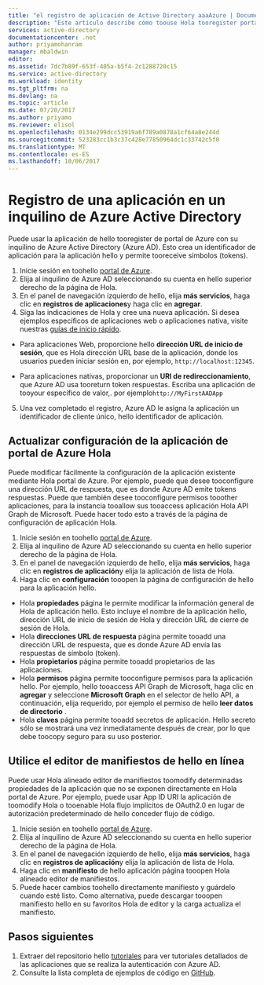 ```yaml
---
title: "el registro de aplicación de Active Directory aaaAzure | Documentos de Microsoft"
description: "Este artículo describe cómo toouse Hola tooregister portal Azure una aplicación con Azure Active Directory"
services: active-directory
documentationcenter: .net
author: priyamohanram
manager: mbaldwin
editor: 
ms.assetid: 7dc7b89f-653f-405a-b5f4-2c1288720c15
ms.service: active-directory
ms.workload: identity
ms.tgt_pltfrm: na
ms.devlang: na
ms.topic: article
ms.date: 07/20/2017
ms.author: priyamo
ms.reviewer: elisol
ms.openlocfilehash: 0134e299dcc53919a6f789a0878a1cf64a8e244d
ms.sourcegitcommit: 523283cc1b3c37c428e77850964dc1c33742c5f0
ms.translationtype: MT
ms.contentlocale: es-ES
ms.lasthandoff: 10/06/2017
---
```

# <a name="register-your-application-with-your-azure-active-directory-tenant"></a>Registro de una aplicación en un inquilino de Azure Active Directory

Puede usar la aplicación de hello tooregister de portal de Azure con su inquilino de Azure Active Directory (Azure AD). Esto crea un identificador de aplicación para la aplicación hello y permite tooreceive símbolos (tokens).

1. Inicie sesión en toohello [portal de Azure](https://portal.azure.com).
2. Elija al inquilino de Azure AD seleccionando su cuenta en hello superior derecho de la página de Hola.
3. En el panel de navegación izquierdo de hello, elija **más servicios**, haga clic en **registros de aplicaciones**y haga clic en **agregar**.
4. Siga las indicaciones de Hola y cree una nueva aplicación. Si desea ejemplos específicos de aplicaciones web o aplicaciones nativa, visite nuestras [guías de inicio rápido](active-directory-developers-guide.md).
  * Para aplicaciones Web, proporcione hello **dirección URL de inicio de sesión**, que es Hola dirección URL base de la aplicación, donde los usuarios pueden iniciar sesión en, por ejemplo, `http://localhost:12345`.
<!--TODO: add once App ID URI is configurable: hello **App ID URI** is a unique identifier for your application. hello convention is toouse `https://<tenant-domain>/<app-name>`, e.g. `https://contoso.onmicrosoft.com/my-first-aad-app`-->
  * Para aplicaciones nativas, proporcionar un **URI de redireccionamiento**, que Azure AD usa tooreturn token respuestas. Escriba una aplicación de tooyour específico de valor,. por ejemplo`http://MyFirstAADApp`
5. Una vez completado el registro, Azure AD le asigna la aplicación un identificador de cliente único, hello identificador de aplicación.

## <a name="update-application-settings-from-hello-azure-portal"></a>Actualizar configuración de la aplicación de portal de Azure Hola

Puede modificar fácilmente la configuración de la aplicación existente mediante Hola portal de Azure. Por ejemplo, puede que desee tooconfigure una dirección URL de respuesta, que es donde Azure AD emite tokens respuestas. Puede que también desee tooconfigure permisos tooother aplicaciones, para la instancia tooallow sus tooaccess aplicación Hola API Graph de Microsoft. Puede hacer todo esto a través de la página de configuración de aplicación Hola.

1. Inicie sesión en toohello [portal de Azure](https://portal.azure.com).
2. Elija al inquilino de Azure AD seleccionando su cuenta en hello superior derecho de la página de Hola.
3. En el panel de navegación izquierdo de hello, elija **más servicios**, haga clic en **registros de aplicación**y elija la aplicación de lista de Hola.
4. Haga clic en **configuración** tooopen la página de configuración de hello para la aplicación hello.
  * Hola **propiedades** página le permite modificar la información general de Hola de aplicación hello. Esto incluye el nombre de la aplicación hello, dirección URL de inicio de sesión de Hola y dirección URL de cierre de sesión de Hola.
  * Hola **direcciones URL de respuesta** página permite tooadd una dirección URL de respuesta, que es donde Azure AD envía las respuestas de símbolo (token).
  * Hola **propietarios** página permite tooadd propietarios de las aplicaciones.
  * Hola **permisos** página permite tooconfigure permisos para la aplicación hello. Por ejemplo, hello tooaccess API Graph de Microsoft, haga clic en **agregar** y seleccione **Microsoft Graph** en el selector de hello API, a continuación, elija requerido, por ejemplo el permiso de hello **leer datos de directorio** .
  * Hola **claves** página permite tooadd secretos de aplicación. Hello secreto sólo se mostrará una vez inmediatamente después de crear, por lo que debe toocopy seguro para su uso posterior.

## <a name="use-hello-inline-manifest-editor"></a>Utilice el editor de manifiestos de hello en línea

Puede usar Hola alineado editor de manifiestos toomodify determinadas propiedades de la aplicación que no se exponen directamente en Hola portal de Azure. Por ejemplo, puede usar App ID URI la aplicación de toomodify Hola o tooenable Hola flujo implícitos de OAuth2.0 en lugar de autorización predeterminado de hello conceder flujo de código.

1. Inicie sesión en toohello [portal de Azure](https://portal.azure.com).
2. Elija al inquilino de Azure AD seleccionando su cuenta en hello superior derecho de la página de Hola.
3. En el panel de navegación izquierdo de hello, elija **más servicios**, haga clic en **registros de aplicación**y elija la aplicación de lista de Hola.
4. Haga clic en **manifiesto** de hello aplicación página tooopen Hola alineado editor de manifiestos.
5. Puede hacer cambios toohello directamente manifiesto y guárdelo cuando esté listo. Como alternativa, puede descargar tooopen manifiesto hello en su favoritos Hola de editor y la carga actualiza el manifiesto.

## <a name="next-steps"></a>Pasos siguientes

1. Extraer del repositorio hello [tutoriales](active-directory-developers-guide.md) para ver tutoriales detallados de las aplicaciones que se realiza la autenticación con Azure AD.
2. Consulte la lista completa de ejemplos de código en [GitHub](https://github.com/azure-samples).
